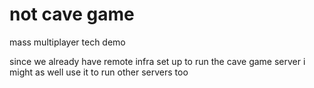 # not cave game

mass multiplayer tech demo

since we already have remote infra set up to run the cave game server i might as well use it to run other servers too
